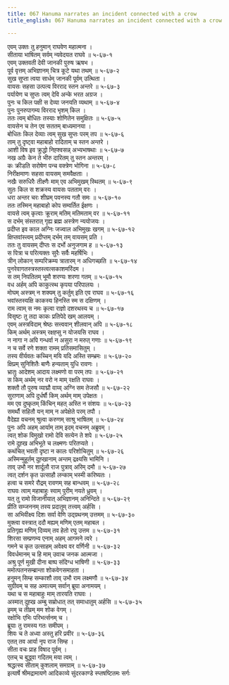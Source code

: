 ```yaml
---
title: 067 Hanuma narrates an incident connected with a crow
title_english: 067 Hanuma narrates an incident connected with a crow

---
```


<div class="audioEmbed"  caption="श्रीराम-हरिसीताराममूर्ति-घनपाठिभ्यां वचनम्" src="https://archive.org/download/Ramayana-recitation-Sriram-harisItArAmamUrti-Ghanapaati-v2/Kanda_5/Kanda_5_SK-067-Hanuma_narrates_an_incident_connected_with_a_crow.mp3"></div>

एवम् उक्तः तु हनुमान् राघवेण महात्मना ।  
सीताया भाषितम् सर्वम् न्यवेदयत राघवे ॥ ५-६७-१  
एवम् उक्तवती देवी जानकी पुरुष ऋषभ ।  
पूर्व वृत्तम् अभिज्ञानम् चित्र कूटे यथा तथम् ॥ ५-६७-२  
सुख सुप्ता त्वया सार्धम् जानकी पूर्वम् उत्थिता ।  
वायसः सहसा उत्पत्य विरराद स्तन अन्तरे ॥ ५-६७-३  
पर्यायेण च सुप्तः त्वम् देवि अन्के भरत अग्रज ।  
पुनः च किल पक्षी स देव्या जनयति व्यथाम् ॥ ५-६७-४  
पुनः पुनरुपागम्य विरराद भृशम् किल ।  
ततः त्वम् बोधितः तस्याः शोणितेन समुक्षितः ॥ ५-६७-५  
वायसेन च तेन एव सततम् बाध्यमानया ।  
बोधितः किल देव्याः त्वम् सुख सुप्तः परम् तप ॥ ५-६७-६  
ताम् तु दृष्ट्वा महाबाहो रादिताम् च स्तन अन्तरे ।  
आशी विष इव क्रुद्धो निह्श्वसन्न् अभ्यभाषथाः ॥ ५-६७-७  
नख अग्रैः केन ते भीरु दारितम् तु स्तन अन्तरम् ।  
कः क्रीडति सरोषेण पन्च वक्त्रेण भोगिना ॥ ५-६७-८  
निरीक्षमाणः सहसा वायसम् समवैक्षताः ।  
नखैः सरुधिरैः तीक्ष्णैः माम् एव अभिमुखम् स्थितम् ॥ ५-६७-९  
सुतः किल स शक्रस्य वायसः पतताम् वरः ।  
धरा अन्तर चरः शीघ्रम् पवनस्य गतौ समः ॥ ५-६७-१०  
ततः तस्मिन् महाबाहो कोप सम्वर्तित ईक्षणः ।  
वायसे त्वम् कृत्वाः क्रूराम् मतिम् मतिमताम् वर ॥ ५-६७-११  
स दर्भम् संस्तरात् गृह्य ब्रह्म अस्त्रेण न्ययोजयः ।  
प्रदीप्त इव काल अग्निः जज्वाल अभिमुखः खगम् ॥ ५-६७-१२  
क्षिप्तवांस्त्वम् प्रदीप्तम् दर्भम् तम् वायसम् प्रति ।  
ततः तु वायसम् दीप्तः स दर्भो अनुजगाम ह ॥ ५-६७-१३  
स पित्रा च परित्यक्तः सुरैः सर्वैः महर्षिभिः ।  
त्रीन् लोकान् सम्परिक्रम्य त्रातारम् न अधिगच्छति ॥ ५-६७-१४  
पुनरेवागतस्त्रस्तस्त्वत्सकाशमरिंदम ।  
स तम् निपतितम् भूमौ शरण्यः शरणा गतम् ॥ ५-६७-१५  
वध अर्हम् अपि काकुत्स्थ कृपया परिपालयः ।  
मोघम् अस्त्रम् न शक्यम् तु कर्तुम् इति एव राघव ॥ ५-६७-१६  
भवांस्तस्यक्षि काकस्य हिनस्ति स्म स दक्षिणम् ।  
राम त्वाम् स नमः कृत्वा राज्ञो दशरथस्य च ॥ ५-६७-१७  
विसृष्टः तु तदा काकः प्रतिपेदे खम् आलयम् ।  
एवम् अस्त्रविदाम् श्रेष्ठः सत्त्ववान् शीलवान् अपि ॥ ५-६७-१८  
किम् अर्थम् अस्त्रम् रक्षह्सु न योजयसि राघव ।  
न नागा न अपि गन्धर्वा न असुरा न मरुत् गणाः ॥ ५-६७-१९  
न च सर्वे रणे शक्ता रामम् प्रतिसमासितुम् ।  
तस्य वीर्यवतः कच्चिन् मयि यदि अस्ति सम्भ्रमः ॥ ५-६७-२०  
क्षिप्रम् सुनिशितैः बाणैः हन्यताम् युधि रावणः ।  
भ्रातुः आदेशम् आदाय लक्ष्मणो वा परम् तपः ॥ ५-६७-२१  
स किम् अर्थम् नर वरो न माम् रक्षति राघवः ।  
शक्तौ तौ पुरुष व्याघ्रौ वाय्व् अग्नि सम तेजसौ ॥ ५-६७-२२  
सुराणाम् अपि दुर्धर्षौ किम् अर्थम् माम् उपेक्षतः ।  
मम एव दुष्कृतम् किंचिन् महत् अस्ति न संशयः ॥ ५-६७-२३  
समर्थौ सहितौ यन् माम् न अपेक्षेते परम् तपौ ।  
वैदेह्या वचनम् श्रुत्वा करुणम् साश्रु भाषितम् ॥ ५-६७-२४  
पुनः अपि अहम् आर्याम् ताम् इदम् वचनम् अब्रुवम् ।  
त्वत् शोक विमुखो रामो देवि सत्येन ते शपे ॥ ५-६७-२५  
रामे दुह्ख अभिभूते च लक्ष्मणः परितप्यते ।  
कथंचित् भवती दृष्टा न कालः परिशोचितुम् ॥ ५-६७-२६  
अस्मिन्मुहूर्तम् दुह्खानाम् अन्तम् द्रक्ष्यसि भामिनि ।  
ताव् उभौ नर शार्दूलौ राज पुत्राव् अरिम् दमौ ॥ ५-६७-२७  
त्वत् दर्शन कृत उत्साहौ लन्काम् भस्मी करिष्यतः ।  
हत्वा च समरे रौद्रम् रावणम् सह बान्धवम् ॥ ५-६७-२८  
राघवः त्वाम् महाबाहुः स्वाम् पुरीम् नयते ध्रुवम् ।  
यत् तु रामो विजानीयात् अभिज्ञानम् अनिन्दिते ॥ ५-६७-२९  
प्रीति सम्जननम् तस्य प्रदातुम् तत्त्वम् अर्हसि ।  
सा अभिवीक्ष्य दिशः सर्वा वेणि उद्ग्रथनम् उत्तमम् ॥ ५-६७-३०  
मुक्त्वा वस्त्रात् ददौ मह्यम् मणिम् एतम् महाबल ।  
प्रतिगृह्य मणिम् दिव्यम् तव हेतो रघु उत्तम ॥ ५-६७-३१  
शिरसा सम्प्रणम्य एनाम् अहम् आगमने त्वरे ।  
गमने च कृत उत्साहम् अवेक्ष्य वर वर्णिनी ॥ ५-६७-३२  
विवर्धमानम् च हि माम् उवाच जनक आत्मजा ।  
अश्रु पूर्ण मुखी दीना बाष्प संदिग्ध भाषिणी ॥ ५-६७-३३  
ममोत्पतनसम्ब्रान्ता शोकवेगसमाहता ।  
हनुमन् सिम्ह सम्काशौ ताव् उभौ राम लक्ष्मणौ ॥ ५-६७-३४  
सुग्रीवम् च सह अमात्यम् सर्वान् ब्रूया अनामयम् ।  
यथा च स महाबाहुः माम् तारयति राघवः ।  
अस्मात् दुह्ख अम्बु सम्रोधात् तत् समाधातुम् अर्हसि ॥ ५-६७-३५  
इमम् च तीव्रम् मम शोक वेगम् ।  
रक्षोभिः एभिः परिभर्त्सनम् च ।  
ब्रूयाः तु रामस्य गतः समीपम् ।  
शिवः च ते अध्वा अस्तु हरि प्रवीर ॥ ५-६७-३६  
एतत् तव आर्या नृप राज सिम्ह ।  
सीता वचः प्राह विषाद पूर्वम् ।  
एतच् च बुद्ध्वा गदितम् मया त्वम् ।  
श्रद्धत्स्व सीताम् कुशलाम् समग्राम् ॥ ५-६७-३७  
इत्यार्षे श्रीमद्रामायणे आदिकाव्ये सुंदरकाण्डे स्प्तषष्टितमः सर्गः